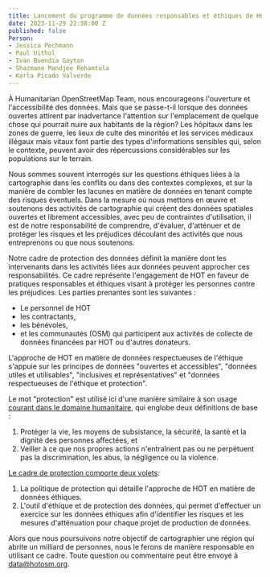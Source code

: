 ```yaml
---
title: Lancement du programme de données responsables et éthiques de HOT
date: 2023-11-29 22:58:00 Z
published: false
Person:
- Jessica Pechmann
- Paul Uithol
- Ivan Buendía Gayton
- Shazmane Mandjee Rehamtula
- Karla Picado Valverde
---
```


À Humanitarian OpenStreetMap Team, nous encourageons l'ouverture et l'accessibilité des données. Mais que se passe-t-il lorsque des données ouvertes attirent par inadvertance l'attention sur l'emplacement de quelque chose qui pourrait nuire aux habitants de la région? Les hôpitaux dans les zones de guerre, les lieux de culte des minorités et les services médicaux illégaux mais vitaux font partie des types d'informations sensibles qui, selon le contexte, peuvent avoir des répercussions considérables sur les populations sur le terrain.

Nous sommes souvent interrogés sur les questions éthiques liées à la cartographie dans les conflits ou dans des contextes complexes, et sur la manière de combler les lacunes en matière de données en tenant compte des risques éventuels. Dans la mesure où nous mettons en œuvre et soutenons des activités de cartographie qui créent des données spatiales ouvertes et librement accessibles, avec peu de contraintes d'utilisation, il est de notre responsabilité de comprendre, d'évaluer, d'atténuer et de protéger les risques et les préjudices découlant des activités que nous entreprenons ou que nous soutenons.

Notre cadre de protection des données définit la manière dont les intervenants dans les activités liées aux données peuvent approcher ces responsabilités. Ce cadre représente l'engagement de HOT en faveur de pratiques responsables et éthiques visant à protéger les personnes contre les préjudices. Les parties prenantes sont les suivantes : 
* Le personnel de HOT
* les contractants,
* les bénévoles,
* et les communautés (OSM) qui participent aux activités de collecte de données financées par HOT ou d'autres donateurs.

L'approche de HOT en matière de données respectueuses de l'éthique s'appuie sur les principes de données "ouvertes et accessibles", "données utiles et utilisables", "inclusives et représentatives" et "données respectueuses de l'éthique et protection".

Le mot "protection" est utilisé ici d'une manière similaire à son usage [courant dans le domaine humanitaire](https://www.unocha.org/es/themes/protection), qui englobe deux définitions de base :
1. Protéger la vie, les moyens de subsistance, la sécurité, la santé et la dignité des personnes affectées, et
2. Veiller à ce que nos propres actions n'entraînent pas ou ne perpétuent pas la discrimination, les abus, la négligence ou la violence.

[Le cadre de protection comporte deux volets](https://github.com/hotosm/data_protection_project/):
1. La politique de protection qui détaille l'approche de HOT en matière de données éthiques.
2. L'outil d'éthique et de protection des données, qui permet d'effectuer un exercice sur les données éthiques afin d'identifier les risques et les mesures d'atténuation pour chaque projet de production de données.

Alors que nous poursuivons notre objectif de cartographier une région qui abrite un milliard de personnes, nous le ferons de manière responsable en utilisant ce cadre. Toute question ou commentaire peut être envoyé à data@hotosm.org.